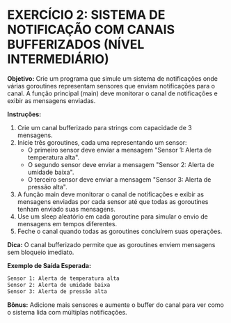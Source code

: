 # EXERCÍCIO 2: SISTEMA DE NOTIFICAÇÃO COM CANAIS BUFFERIZADOS (NÍVEL INTERMEDIÁRIO)

**Objetivo:** Crie um programa que simule um sistema de notificações onde várias goroutines representam sensores que enviam notificações para o canal. A função principal (main) deve monitorar o canal de notificações e exibir as mensagens enviadas.

**Instruções:**
1. Crie um canal bufferizado para strings com capacidade de 3 mensagens.
2. Inicie três goroutines, cada uma representando um sensor:
    * O primeiro sensor deve enviar a mensagem "Sensor 1: Alerta de temperatura alta".
    * O segundo sensor deve enviar a mensagem "Sensor 2: Alerta de umidade baixa".
    * O terceiro sensor deve enviar a mensagem "Sensor 3: Alerta de pressão alta".
3. A função main deve monitorar o canal de notificações e exibir as mensagens enviadas por cada sensor até que todas as goroutines tenham enviado suas mensagens.
4. Use um sleep aleatório em cada goroutine para simular o envio de mensagens em tempos diferentes.
5. Feche o canal quando todas as goroutines concluírem suas operações.

**Dica:** O canal bufferizado permite que as goroutines enviem mensagens sem bloqueio imediato.

**Exemplo de Saída Esperada:**
```sh
Sensor 1: Alerta de temperatura alta
Sensor 2: Alerta de umidade baixa
Sensor 3: Alerta de pressão alta
```

**Bônus:** Adicione mais sensores e aumente o buffer do canal para ver como o sistema lida com múltiplas notificações.
